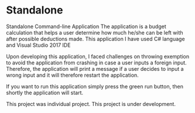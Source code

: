 # Standalone
Standalone Command-line Application
The application is a budget calculation that helps a user determine how much he/she can be left 
with after possible deductions made.
This application I have used C# language and Visual Studio 2017 IDE

Upon developing this application, I faced challenges on throwing exemption to avoid the 
application from crashing in case a user inputs a foreign input. Therefore, the application will print a 
message if a user decides to input a wrong input and it will therefore restart the application.

If you want to run this application simply press the green run button, then shortly the application 
will start.

This project was individual project.
This project is under development.
